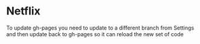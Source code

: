 # Netflix


To update gh-pages you need to update to a different branch from Settings and then update back to gh-pages so it can reload the new set of code
